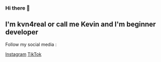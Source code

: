 ### Hi there 👋

## I'm kvn4real or call me Kevin and I'm beginner developer

Follow my social media : 

[Instagram](https://www.instagram.com/kvn.4x/)
[TikTok](https://www.tiktok.com/@kvnstudio)
